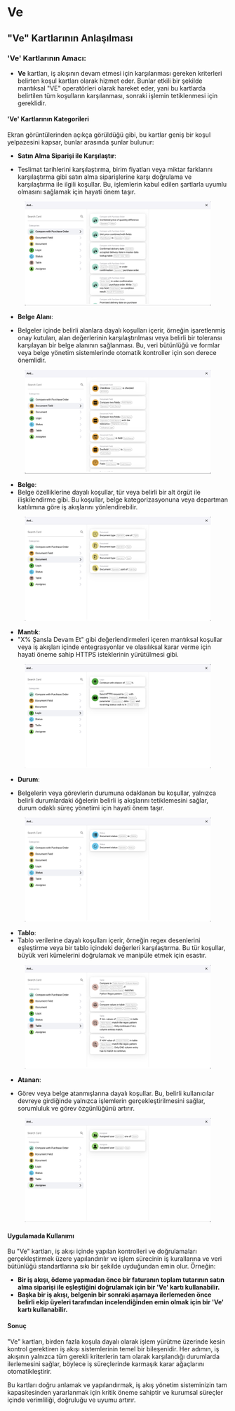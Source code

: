 # Ve

## "Ve" Kartlarının Anlaşılması

### **'Ve' Kartlarının Amacı:**

* **Ve** kartları, iş akışının devam etmesi için karşılanması gereken kriterleri belirten koşul kartları olarak hizmet eder. Bunlar etkili bir şekilde mantıksal "VE" operatörleri olarak hareket eder, yani bu kartlarda belirtilen tüm koşulların karşılanması, sonraki işlemin tetiklenmesi için gereklidir.

#### 'Ve' Kartlarının Kategorileri

Ekran görüntülerinden açıkça görüldüğü gibi, bu kartlar geniş bir koşul yelpazesini kapsar, bunlar arasında şunlar bulunur:

*   **Satın Alma Siparişi ile Karşılaştır**:

* Teslimat tarihlerini karşılaştırma, birim fiyatları veya miktar farklarını karşılaştırma gibi satın alma siparişlerine karşı doğrulama ve karşılaştırma ile ilgili koşullar. Bu, işlemlerin kabul edilen şartlarla uyumlu olmasını sağlamak için hayati önem taşır.



<figure><img src="../../../.gitbook/assets/And1.png" alt=""><figcaption></figcaption></figure>

*   **Belge Alanı**:

* Belgeler içinde belirli alanlara dayalı koşulları içerir, örneğin işaretlenmiş onay kutuları, alan değerlerinin karşılaştırılması veya belirli bir toleransı karşılayan bir belge alanının sağlanması. Bu, veri bütünlüğü ve formlar veya belge yönetim sistemlerinde otomatik kontroller için son derece önemlidir.



<figure><img src="../../../.gitbook/assets/And2.png" alt=""><figcaption></figcaption></figure>

* **Belge**:
* Belge özelliklerine dayalı koşullar, tür veya belirli bir alt örgüt ile ilişkilendirme gibi. Bu koşullar, belge kategorizasyonuna veya departman katılımına göre iş akışlarını yönlendirebilir.

<figure><img src="../../../.gitbook/assets/And3.png" alt=""><figcaption></figcaption></figure>

* **Mantık**:
* "X% Şansla Devam Et" gibi değerlendirmeleri içeren mantıksal koşullar veya iş akışları içinde entegrasyonlar ve olasılıksal karar verme için hayati öneme sahip HTTPS isteklerinin yürütülmesi gibi. 

<figure><img src="../../../.gitbook/assets/And4.png" alt=""><figcaption></figcaption></figure>

*   **Durum**:

* Belgelerin veya görevlerin durumuna odaklanan bu koşullar, yalnızca belirli durumlardaki öğelerin belirli iş akışlarını tetiklemesini sağlar, durum odaklı süreç yönetimi için hayati önem taşır.



<figure><img src="../../../.gitbook/assets/And5.png" alt=""><figcaption></figcaption></figure>

* **Tablo**:
* Tablo verilerine dayalı koşulları içerir, örneğin regex desenlerini eşleştirme veya bir tablo içindeki değerleri karşılaştırma. Bu tür koşullar, büyük veri kümelerini doğrulamak ve manipüle etmek için esastır.

<figure><img src="../../../.gitbook/assets/And6.png" alt=""><figcaption></figcaption></figure>

*   **Atanan**:

* Görev veya belge atanmışlarına dayalı koşullar. Bu, belirli kullanıcılar devreye girdiğinde yalnızca işlemlerin gerçekleştirilmesini sağlar, sorumluluk ve görev özgünlüğünü artırır.



<figure><img src="../../../.gitbook/assets/And7.png" alt=""><figcaption></figcaption></figure>

#### Uygulamada Kullanımı

Bu "Ve" kartları, iş akışı içinde yapılan kontrolleri ve doğrulamaları gerçekleştirmek üzere yapılandırılır ve işlem sürecinin iş kurallarına ve veri bütünlüğü standartlarına sıkı bir şekilde uyduğundan emin olur. Örneğin:

* **Bir iş akışı, ödeme yapmadan önce bir faturanın toplam tutarının satın alma siparişi ile eşleştiğini doğrulamak için bir 'Ve' kartı kullanabilir.**
* **Başka bir iş akışı, belgenin bir sonraki aşamaya ilerlemeden önce belirli ekip üyeleri tarafından incelendiğinden emin olmak için bir 'Ve' kartı kullanabilir.**

#### Sonuç

"Ve" kartları, birden fazla koşula dayalı olarak işlem yürütme üzerinde kesin kontrol gerektiren iş akışı sistemlerinin temel bir bileşenidir. Her adımın, iş akışının yalnızca tüm gerekli kriterlerin tam olarak karşılandığı durumlarda ilerlemesini sağlar, böylece iş süreçlerinde karmaşık karar ağaçlarını otomatikleştirir.

Bu kartları doğru anlamak ve yapılandırmak, iş akış yönetim sisteminizin tam kapasitesinden yararlanmak için kritik öneme sahiptir ve kurumsal süreçler içinde verimliliği, doğruluğu ve uyumu artırır.
